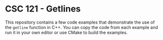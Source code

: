 # CSC 121 - Getlines

This repository contains a few code examples that demonstrate the use of the `getline` function in C++. You can copy the code from each example and run it in your own editor or use CMake to build the examples.

